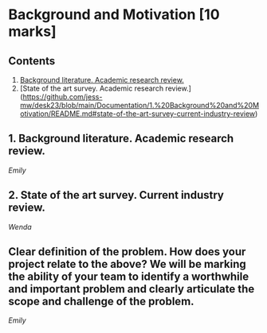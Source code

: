 # Background and Motivation [10 marks]

## Contents
1. [Background literature. Academic research review.](https://github.com/jess-mw/desk23/blob/main/Documentation/1.%20Background%20and%20Motivation/README.md#a-background-literature-academic-research-review)
2. [State of the art survey. Academic research review.] (https://github.com/jess-mw/desk23/blob/main/Documentation/1.%20Background%20and%20Motivation/README.md#state-of-the-art-survey-current-industry-review)

## 1. Background literature. Academic research review.
*Emily*

## 2. State of the art survey. Current industry review.
*Wenda*

## Clear definition of the problem. How does your project relate to the above? We will be marking the ability of your team to identify a worthwhile and important problem and clearly articulate the scope and challenge of the problem.
*Emily*
